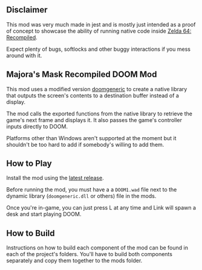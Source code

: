 ## Disclaimer

This mod was very much made in jest and is mostly just intended as a proof of concept to showcase the ability of running native code inside [Zelda 64: Recompiled](https://github.com/Zelda64Recomp/Zelda64Recomp).

Expect plenty of bugs, softlocks and other buggy interactions if you mess around with it.

## Majora's Mask Recompiled DOOM Mod

This mod uses a modified version [doomgeneric](https://github.com/ozkl/doomgeneric) to create a native library that outputs the screen's contents to a destination buffer instead of a display.

The mod calls the exported functions from the native library to retrieve the game's next frame and displays it. It also passes the game's controller inputs directly to DOOM.

Platforms other than Windows aren't supported at the moment but it shouldn't be too hard to add if somebody's willing to add them.

## How to Play

Install the mod using the [latest release](https://github.com/DarioSamo/MMRecompDoomMod/releases/latest).

Before running the mod, you must have a a `DOOM1.wad` file next to the dynamic library (`doomgeneric.dll` or others) file in the mods.

Once you're in-game, you can just press L at any time and Link will spawn a desk and start playing DOOM.

## How to Build

Instructions on how to build each component of the mod can be found in each of the project's folders. You'll have to build both components separately and copy them together to the mods folder.

